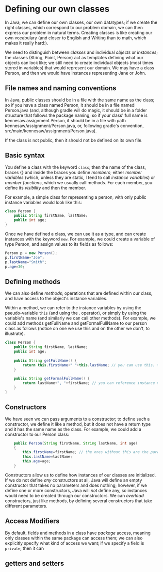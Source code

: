 Defining our own classes
===

In Java, we can define our own classes, our own datatypes; if we create the right classes, which correspond to our problem domain, we can then express our problem in natural terms. Creating classes is like creating our own vocabulary (and closer to English and Writing than to math, which makes it really hard:).

We need to distinguish between *classes* and individual *objects* or *instances*; the classes (String, Point, Person) act as templates defining what our objects can look like; we still need to create individual objects (most times stored in variables) that would represent our domain. We may have a class Person, and then we would have instances representing Jane or John.

## File names and naming conventions
In Java, public classes should be in a file with the same name as the class; so if you have a class named Person, it should be in a file named Person.java (and, although gradle will do magic, it should be in a folder structure that follows the package naming; so if your class' full name is kennesaw.assignment.Person, it should be in a file with path kennesaw/assignment/Person.java, or, following gradle's convention, src/main/kennesaw/assignment/Person.java).

If the class is not public, then it should not be defined on its own file.

## Basic syntax
You define a class with the keyword `class`; then the name of the class, braces {} and inside the braces you define *members*; either *member variables* (which, unless they are static, I tend to call *instance variables*) or *member functions*, which we usually call methods. For each member, you define its *visibility* and then the member.

For example, a simple class for representing a person, with only public instance variables would look like this:
```java
class Person {
	public String firstName, lastName;
	public int age;
}
```

Once we have defined a class, we can use it as a type, and can create instances with the keyword `new`. For example, we could create a variable of type Person, and assign values to its fields as follows:
```java
Person p = new Person();
p.firstName="Joe";
p.lastName="Smith";
p.age=30;
```

## Defining methods

We can also define *methods*; operations that are defined within our class, and have access to the object's instance variables. 

Within a method, we can refer to the instance variables by using the pseudo-variable `this` (and using the . operator), or simply by using the variable's name (and similarly we can call other methods). For example, we could add methods getFullName and getFormalFullName to our person class as follows (notice on one we use this and on the other we don't, to illustrate).

```java
class Person {
	public String firstName, lastName;
	public int age;
	
	public String getFullName() {
		return this.firstName+" "+this.lastName; // you can use this. to access instance variables (but don't have to)
	}
	
	public String getFormalFullName() {
		return lastName+", "+firstName; // you can reference instance variables without the this.
	}
}
```

## Constructors

We have seen we can pass arguments to a constructor; to define such a constructor, we define it like a method, but it does not have a return type and it has the same name as the class. For example, we could add a constructor to our Person class:

```java
	public Person(String firstName, String lastName, int age)
	{
		this.firstName=firstName; // the ones without this are the parameters
		this.lastName=lastName;
		this.age=age;
	}
```

Constructors allow us to define how instances of our classes are initialized. If we do not define *any* constructors at all, Java will define an empty constructor that takes no parameters and does nothing; however, if we define one or more constructors, Java will *not* define any, so instances would need to be created through our constructors. We can *overload* constructors, just like methods, by defining several constructors that take different parameters.

## Access Modifiers

By default, fields and methods in a class have *package* access, meaning only classes within the same package can access them; we can also explicitly specify what kind of access we want; if we specify a field is `private`, then it can 

## getters and setters
